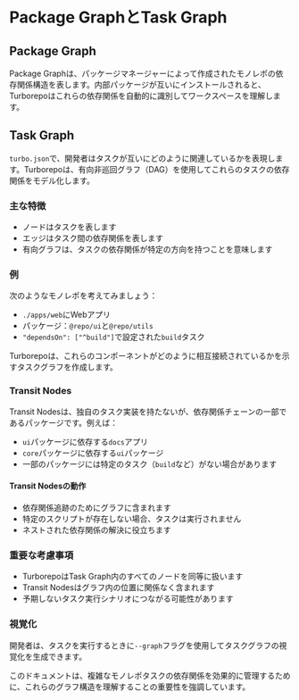 # Package GraphとTask Graph

## Package Graph

Package Graphは、パッケージマネージャーによって作成されたモノレポの依存関係構造を表します。内部パッケージが互いにインストールされると、Turborepoはこれらの依存関係を自動的に識別してワークスペースを理解します。

## Task Graph

`turbo.json`で、開発者はタスクが互いにどのように関連しているかを表現します。Turborepoは、有向非巡回グラフ（DAG）を使用してこれらのタスクの依存関係をモデル化します。

### 主な特徴

- ノードはタスクを表します
- エッジはタスク間の依存関係を表します
- 有向グラフは、タスクの依存関係が特定の方向を持つことを意味します

### 例

次のようなモノレポを考えてみましょう：
- `./apps/web`にWebアプリ
- パッケージ：`@repo/ui`と`@repo/utils`
- `"dependsOn": ["^build"]`で設定された`build`タスク

Turborepoは、これらのコンポーネントがどのように相互接続されているかを示すタスクグラフを作成します。

### Transit Nodes

Transit Nodesは、独自のタスク実装を持たないが、依存関係チェーンの一部であるパッケージです。例えば：
- `ui`パッケージに依存する`docs`アプリ
- `core`パッケージに依存する`ui`パッケージ
- 一部のパッケージには特定のタスク（`build`など）がない場合があります

#### Transit Nodesの動作

- 依存関係追跡のためにグラフに含まれます
- 特定のスクリプトが存在しない場合、タスクは実行されません
- ネストされた依存関係の解決に役立ちます

### 重要な考慮事項

- TurborepoはTask Graph内のすべてのノードを同等に扱います
- Transit Nodesはグラフ内の位置に関係なく含まれます
- 予期しないタスク実行シナリオにつながる可能性があります

### 視覚化

開発者は、タスクを実行するときに`--graph`フラグを使用してタスクグラフの視覚化を生成できます。

このドキュメントは、複雑なモノレポタスクの依存関係を効果的に管理するために、これらのグラフ構造を理解することの重要性を強調しています。
